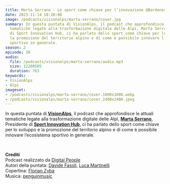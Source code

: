 ```yaml
---
title: Marta Serrano - Lo sport come chiave per l’innovazione @Bardonecchia
date: 2023-11-14 18:20:00
image: /podcasts/visionalps/marta-serrano/cover.jpg
summary: In questa puntata di VisionAlps, il podcast che approfondisce le attuali
  tematiche legate alla trasformazione digitale delle Alpi, Marta Serrano, Presidente
  di Sport Innovation Hub, ci ha parlato dello sport come chiave per lo sviluppo e
  la promozione del territorio alpino e di come è possibile innovare l’ecosistema
  sportivo in generale.
season: 2
episode: 38
audio:
  file: /podcasts/visionalps/marta-serrano/audio.mp3
  size: 12208505
  duration: 763
keywords:
- VisionAlps
- Alpi
imageset:
- /podcasts/visionalps/marta-serrano/cover.1000x1000.webp
- /podcasts/visionalps/marta-serrano/cover.2400x2400.jpeg
---
```


In questa puntata di **[VisionAlps](https://www.visionalps.com/)**, il podcast che approfondisce le attuali tematiche legate alla trasformazione digitale delle Alpi, **[Marta Serrano](https://www.linkedin.com/in/marta-serrano-valenzuela-0376653)**, Presidente di [**Sport Innovation Hub**](https://www.sportinnovationhub.it/), ci ha parlato dello sport come chiave per lo sviluppo e la promozione del territorio alpino e di come è possibile innovare l’ecosistema sportivo in generale.

<br>

**Crediti**<br>
Podcast realizzato da [Digital People](https://w3id.org/digitalpeople)<br>
Autori della puntata: [Davide Fasoli](https://www.linkedin.com/in/davide-fasoli-2b3246179/), [Luca Martinelli](https://www.linkedin.com/in/luca-martinelli/)<br>
Copertina: [Florian Zyba](https://www.linkedin.com/in/florian-zyba/)<br>
Musica: [penguinmusic](https://pixabay.com/users/penguinmusic-24940186/)